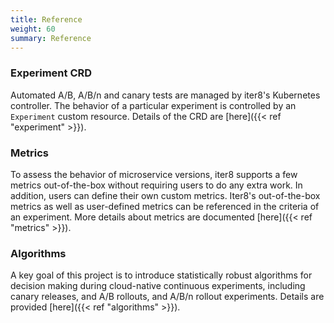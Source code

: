 ```yaml
---
title: Reference
weight: 60
summary: Reference 
---
```


### Experiment CRD

Automated A/B, A/B/n and canary tests are managed by iter8's Kubernetes controller. The behavior of a particular experiment is controlled by an `Experiment` custom resource. Details of the CRD are [here]({{< ref "experiment" >}}).

### Metrics

To assess the behavior of microservice versions, iter8 supports a few metrics out-of-the-box without requiring users to do any extra work. In addition, users can define their own custom metrics. Iter8's out-of-the-box metrics as well as user-defined metrics can be referenced in the criteria of an experiment. More details about metrics are documented [here]({{< ref "metrics" >}}).

### Algorithms

A key goal of this project is to introduce statistically robust algorithms for decision making during cloud-native continuous experiments, including canary releases, and A/B rollouts, and A/B/n rollout experiments. Details are provided [here]({{< ref "algorithms" >}}).
